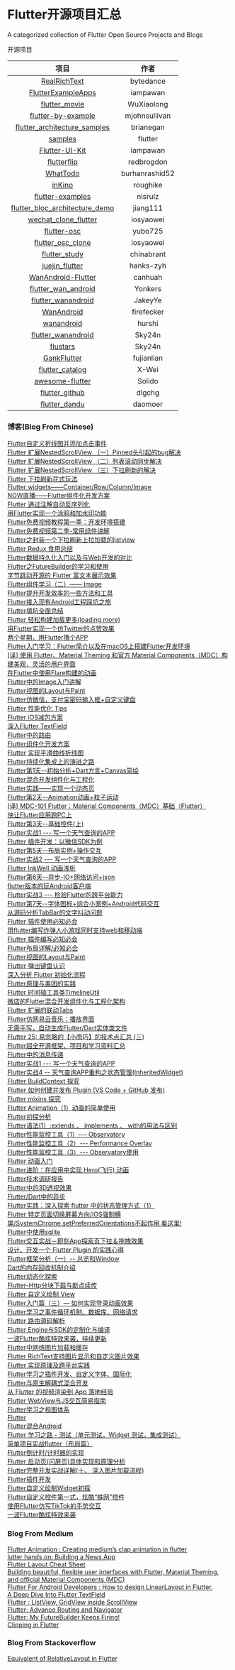 # Flutter开源项目汇总  
A categorized collection of Flutter Open Source Projects and Blogs

开源项目

|                             项目                             |   作者    |
| :----------------------------------------------------------: | :-------: |
|  [RealRichText](https://github.com/bytedance/RealRichText)   | bytedance |
| [FlutterExampleApps](https://github.com/iampawan/FlutterExampleApps) | iampawan  |
| [flutter_movie](https://github.com/WuXiaolong/flutter_movie) | WuXiaolong  |
| [flutter-by-example](https://github.com/mjohnsullivan/flutter-by-example) | mjohnsullivan |
| [flutter_architecture_samples](https://github.com/brianegan/flutter_architecture_samples) | brianegan |
| [samples](https://github.com/flutter/samples) | flutter |
| [Flutter-UI-Kit](https://github.com/iampawan/Flutter-UI-Kit) | iampawan |
| [flutterflip](https://github.com/redbrogdon/flutterflip) | redbrogdon |
| [WhatTodo](https://github.com/burhanrashid52/WhatTodo) | burhanrashid52 |
| [inKino](https://github.com/roughike/inKino) | roughike |
| [flutter-examples](https://github.com/nisrulz/flutter-examples) | nisrulz |
| [flutter_bloc_architecture_demo](https://github.com/jiang111/flutter_bloc_architecture_demo) | jiang111 |
| [wechat_clone_flutter](<https://github.com/iosyaowei/wechat_clone_flutter>) | iosyaowei |
| [flutter-osc](https://github.com/yubo725/flutter-osc) | yubo725 |
| [flutter_osc_clone](https://github.com/iosyaowei/flutter_osc_clone) | iosyaowei |
| [flutter_study](https://github.com/chinabrant/flutter_study) | chinabrant |
| [juejin_flutter](https://github.com/hanks-zyh/juejin_flutter) | hanks-zyh |
| [WanAndroid-Flutter](https://github.com/canhuah/WanAndroid-Flutter) | canhuah |
| [flutter_wan_android](https://github.com/Yonkers/flutter_wan_android) | Yonkers |
| [flutter_wanandroid](https://github.com/JakeyYe/flutter_wanandroid) | JakeyYe |
| [WanAndroid](https://github.com/firefecker/WanAndroid) | firefecker |
| [wanandroid](https://github.com/hurshi/wanandroid) | hurshi |
| [flutter_wanandroid](https://github.com/Sky24n/flutter_wanandroid) | Sky24n |
| [flustars](https://github.com/Sky24n/flustars) | Sky24n |
| [GankFlutter](https://github.com/fujianlian/GankFlutter) | fujianlian |
| [flutter_catalog](https://github.com/X-Wei/flutter_catalog) | X-Wei |
| [awesome-flutter](https://github.com/Solido/awesome-flutter) | Solido |
| [flutter_github](https://github.com/dlgchg/flutter_github) | dlgchg |
| [flutter_dandu](<https://github.com/daomoer/flutter_dandu>) | daomoer |

### 博客(Blog From Chinese)
[Flutter自定义折线图并添加点击事件](https://juejin.im/post/5bf4a85b6fb9a049c84f1313)  
[Flutter 扩展NestedScrollView （一）Pinned头引起的bug解决](https://juejin.im/post/5bea43ade51d45544844010a)  
[Flutter 扩展NestedScrollView （二）列表滚动同步解决](https://juejin.im/post/5bea90c6e51d450319791b2e)  
[Flutter 扩展NestedScrollView （三）下拉刷新的解决](https://juejin.im/post/5beb91275188251d9e0c1d73)  
[Flutter 下拉刷新花式玩法](https://juejin.im/post/5bebcc44f265da61682aedb8)  
[Flutter widgets——Container/Row/Column/Image](https://juejin.im/post/5bdfd278e51d45783a42bd3c)  
[NOW直播——Flutter组件化开发方案](https://juejin.im/post/5bf65a776fb9a049ba41359c)  
[Flutter 通过注解自动反序列化](https://juejin.im/entry/5bf77afaf265da6166241d1c)  
[用Flutter实现一个涂鸦和加水印功能](https://juejin.im/post/5bf76c55e51d4540496696d0)  
[Flutter免费视频教程第一季：开发环境搭建](https://juejin.im/post/5be3d54cf265da611d6624d3)  
[Flutter免费视频第二季-常用组件讲解](https://juejin.im/post/5bfb3bdc6fb9a049f9123e90)  
[Flutter之封装一个下拉刷新上拉加载的listview](https://juejin.im/post/5bfaa3e3e51d45081349d003)  
[Flutter Redux 食用总结](https://juejin.im/post/5bf95aaa51882516e1542e31)  
[Flutter数据持久化入门以及与Web开发的对比](https://juejin.im/post/5bf7b4a06fb9a049db72c756)  
[Flutter之FutureBuilder的学习和使用](https://juejin.im/post/5bfa9feee51d4524d9250689)  
[字节跳动开源的 Flutter 富文本展示效果](https://juejin.im/entry/5bfe4b7e51882550d05cb0bf)   
[Flutter组件学习（二）—— Image](https://juejin.im/post/5c00a971f265da61776bb1c6)  
[Flutter提升开发效率的一些方法和工具](https://juejin.im/post/5bffea7551882505d840503a)  
[Flutter接入现有Android工程踩坑之旅](https://juejin.im/post/5c0399086fb9a04a006ec100)  
[Flutter填坑全面总结](https://juejin.im/post/5c00ce886fb9a049ca371388)  
[Flutter 轻松构建加载更多(loading more)](https://juejin.im/post/5bfb9cb7e51d45592b766769)  
[用Flutter实现一个仿Twitter的点赞效果](https://juejin.im/post/5bf01b7d51882516fa638069)  
[两个星期，用Flutter撸个APP](https://juejin.im/post/5bf2b829e51d4514df5b720d)  
[Flutter入门学习：Flutter简介以及在macOS上搭建Flutter开发环境](https://juejin.im/post/5bf61a496fb9a049a62c34c0)  
[[译] 使用 Flutter、Material Theming 和官方 Material Components（MDC）构建美观，灵活的用户界面](https://juejin.im/post/5c07d8a7518825778a56b80f)  
[在Flutter中使用Flare构建的动画](https://juejin.im/post/5c0a9c486fb9a049c84f4556)  
[Flutter中的Image入门讲解](https://juejin.im/post/5c10871ae51d451402773231)  
[Flutter视图的Layout与Paint](https://juejin.im/post/5c0fc3cb5188251da07e09b3)  
[Flutter仿微信，支付宝密码输入框+自定义键盘](https://juejin.im/post/5c10ef31e51d452e2c698673)  
[Flutter 性能优化 Tips](https://juejin.im/post/5c123e7d6fb9a049df23f12e)  
[Flutter iOS减包方案](https://juejin.im/post/5c0dd22ce51d455fc5426bb2)  
[深入Flutter TextField](https://juejin.im/post/5c12250af265da61590b8b20)  
[Flutter中的路由](https://juejin.im/post/5c14a2e0e51d454827178e0e)  
[Flutter组件化开发方案](https://juejin.im/post/5c14cd8351882509e0270818)  
[Flutter 实现平滑曲线折线图](https://juejin.im/post/5c14891ef265da61616e956b)  
[Flutter持续化集成上的演进之路](https://juejin.im/post/5c15ded36fb9a049ba4178a6)  
[Flutter第1天--初始分析+Dart方言+Canvas简绘](https://juejin.im/post/5c1637fe6fb9a049d5196438)  
[Flutter混合开发组件化与工程化](http://zhengxiaoyong.com/2018/12/16/Flutter%E6%B7%B7%E5%90%88%E5%BC%80%E5%8F%91%E7%BB%84%E4%BB%B6%E5%8C%96%E4%B8%8E%E5%B7%A5%E7%A8%8B%E5%8C%96/)  
[Flutter实践——实现一个动态页](https://juejin.im/post/5c177a6df265da61273d4c7a)  
[Flutter第2天--Animation动画+粒子运动](https://juejin.im/post/5c176700f265da61602cd6ff)  
[[译] MDC-101 Flutter：Material Components（MDC）基础（Flutter）](https://juejin.im/post/5c1758e6e51d451a77161ab5)  
[快让Flutter应用跑PC上](https://juejin.im/post/5c18a187f265da615304b2c7)  
[Flutter第3天--基础控件(上)](https://juejin.im/post/5c18d181f265da611f07a128)  
[Flutter实战1 --- 写一个天气查询的APP](https://juejin.im/post/5c1921d5f265da612d1934aa)  
[Flutter 插件开发：以微信SDK为例](https://juejin.im/post/5c1b41a6e51d454be8630347)  
[Flutter第5天--布局实例+操作交互](https://juejin.im/post/5c1b7af2518825566d237655)  
[Flutter实战2 --- 写一个天气查询的APP](https://juejin.im/post/5c1b78706fb9a049ac791f54)  
[Flutter InkWell 动画浅析](https://juejin.im/post/5c1c813ee51d452429741587)  
[Flutter第6天--异步-IO+网络访问+json](https://juejin.im/post/5c1cd2426fb9a049a711cb75)  
[flutter版本的玩Android客户端](https://juejin.im/post/5c1cc151f265da6134386248)  
[Flutter实战3 --- 检验Flutter的跨平台能力](https://juejin.im/post/5c1d09026fb9a04a027a55c8)  
[Flutter第7天--字体图标+综合小案例+Android代码交互](https://juejin.im/post/5c1df995e51d451611220186)  
[从源码分析TabBar的文字抖动问题](https://juejin.im/post/5c219d3d51882545e24f220d)  
[Flutter 插件使用必知必会](https://juejin.im/post/5c206b4ff265da61327f52f4)  
[用flutter编写炸弹人小游戏同时支持web和移动端](https://juejin.im/post/5c2034656fb9a049c43dac2d)  
[Flutter 插件编写必知必会](https://juejin.im/post/5c22e9eff265da61715e5f46)  
[Flutter布局详解/必知必会](https://juejin.im/post/5c2458d6f265da613a541349)  
[Flutter视图的Layout与Paint](https://juejin.im/post/5c0fc3cb5188251da07e09b3)  
[Flutter 弹出键盘认识](https://juejin.im/post/5c26c3946fb9a049ad77204d)  
[深入分析 Flutter 初始化流程](https://juejin.im/post/5c2a3d2de51d45672d29a4f7)  
[Flutter原理与美团的实践](https://blog.csdn.net/MeituanTech/article/details/81567238)  
[Flutter 时间轴工具类TimelineUtil](https://www.jianshu.com/p/9164c11f00e9)  
[微店的Flutter混合开发组件化与工程化架构](https://juejin.im/post/5c346ad8e51d4551ea7f0fdf)  
[Flutter 扩展的联动Tabs](https://juejin.im/post/5c34b87ef265da61553b01a8)  
[Flutter仿网易云音乐：播放界面](https://juejin.im/post/5c344d1ee51d4557db5a0140)  
[无需手写，自动生成Flutter/Dart实体类文件](https://juejin.im/post/5c36251ce51d45524473f79f)  
[Flutter 25: 易忽略的【小而巧】的技术点汇总 (三)](https://yq.aliyun.com/articles/679206)  
[Flutter超全开源框架、项目和学习资料汇总](https://www.jianshu.com/p/f5a4a28e2888)  
[Flutter中的消息传递](https://juejin.im/post/5c39dd4fe51d455231347095)  
[Flutter实战1 --- 写一个天气查询的APP](https://juejin.im/post/5c1921d5f265da612d1934aa)  
[Flutter实战4 -- 天气查询APP重构之状态管理(InheritedWidget)](https://juejin.im/post/5c3ca2406fb9a04a09564a0b)  
[Flutter BuildContext 探究](https://juejin.im/post/5c4169e4e51d45783b4b0168)  
[Flutter 如何创建并发布 Plugin (VS Code + GitHub 发布)](https://juejin.im/post/5c417ee7f265da61641445a3)  
[Flutter mixins 探究](https://juejin.im/post/5c44382d51882523f0261bb5)  
[Flutter Animation（1）动画的简单使用](https://juejin.im/post/5c460919e51d4507fb1d7b94)  
[Flutter初探分析](https://juejin.im/post/5c46af58e51d45030822984e)  
[Flutter语法(1）:extends 、 implements 、 with的用法与区别](https://juejin.im/post/5c4881dae51d45098e4d96cf)  
[Flutter性能监控工具（1）--- Observatory](https://juejin.im/post/5c4c7634e51d453be80171c9)  
[Flutter性能监控工具（2）--- Performance Overlay](https://juejin.im/post/5c4d3ef66fb9a049b13e95b7)  
[Flutter性能监控工具（3）--- Observatory使用](https://juejin.im/post/5c4f1c6951882525a72458b6)  
[Flutter 动画入门](https://juejin.im/post/5c4e5693e51d4533de6e22e3)  
[Flutter进阶：在应用中实现 Hero(飞行) 动画](https://juejin.im/post/5c4dae0de51d456e41391586)  
[Flutter技术调研报告](https://juejin.im/post/5c4e6dc66fb9a049eb3c516a)  
[Flutter中的3D透视效果](https://juejin.im/post/5c4ff6665188252532091f50)  
[Flutter/Dart中的异步](https://juejin.im/post/5c4875f86fb9a049ff4e78cf)  
[Flutter实践：深入探索 flutter 中的状态管理方式（1）](https://juejin.im/post/5c52ce3b51882525331617d1)  
[Flutter 特定页面切换屏幕方向/iOS强制横屏/SystemChrome.setPreferredOrientations不起作用 看这里!](https://juejin.im/post/5c68da17f265da2da53ebaef)  
[Flutter中使用sqlite](https://juejin.im/post/5c69973451882562851b3c79)  
[Flutter交互实战－即刻App探索页下拉＆拖拽效果](https://juejin.im/post/5c7c72de5188253ec91e3093)  
[设计、开发一个 Flutter Plugin 的实践心得](https://juejin.im/post/5c7f296e6fb9a049bd430efa)  
[Flutter框架分析（一）-- 总览和Window](https://juejin.im/post/5c7cd2f4e51d4537b05b0974)  
[Dart的内存回收机制介绍](https://juejin.im/post/5c7e0c255188250a432388d8)  
[Flutter动态化探索](https://juejin.im/entry/5c85c959f265da2d881b5eb8)  
[Flutter-Http分块下载与断点续传](https://juejin.im/post/5c8636d86fb9a049fc0459b7)  
[Flutter 自定义绘制 View](https://juejin.im/post/5c8da2caf265da2d92632fdd)  
[Flutter入门篇（三）— 如何实现登录动画效果](https://juejin.im/post/5c8e6c11e51d4563131011fc)  
[Flutter学习之事件循环机制、数据库、网络请求](https://juejin.im/post/5c698a606fb9a049d81c63df)  
[Flutter 路由源码解析](https://juejin.im/post/5c8db8fff265da2de52dd80f)  
[Flutter Engine与SDK的定制化与编译](https://juejin.im/entry/5c8e0eaef265da681c1f1aea)  
[一波Flutter酷炫特效来袭，持续更新](https://juejin.im/post/5c8ef191e51d4554670f56cd)  
[Flutter中网络图片加载和缓存](https://juejin.im/post/5c8f3edbf265da6112563061)  
[Flutter RichText支持图片显示和自定义图片效果](https://juejin.im/post/5c8be0d06fb9a049a42ff067)  
[Flutter 实现原理及跨平台实践](https://juejin.im/entry/5c982f80f265da611c557923)  
[Flutter学习之插件开发、自定义字体、国际化](https://juejin.im/post/5c7a1558e51d453ed5290574)  
[Flutter与原生解耦式混合开发](https://juejin.im/post/5c9b4cee5188253075032ace)  
[从 Flutter 的视频渲染到 App 落地经验](https://juejin.im/post/5c9c28b251882536a65c85aa)  
[Flutter WebView与JS交互简易指南](https://juejin.im/post/5ca1da31e51d4509ea3d0540)  
[Flutter学习之视图体系](https://juejin.im/post/5c99ce54e51d455a3142aaa6)  
[Flutter](https://juejin.im/tag/Flutter)  
[Flutter混合Android](https://juejin.im/post/5cad4430f265da035d0c5e99)  
[Flutter 学习之路 - 测试（单元测试，Widget 测试，集成测试）](https://juejin.im/post/5cad03f76fb9a0688360ec62)  
[简单项目实战flutter（布局篇）](https://juejin.im/post/5cad48286fb9a0688777b7fc)  
[Flutter倒计时/计时器的实现](https://juejin.im/post/5cada409e51d456e5b66ad1b)  
[Flutter 启动页(闪屏页)具体实现和原理分析](https://juejin.im/post/5cb037916fb9a068b47b687e)  
[Flutter完整开发实战详解(十、 深入图片加载流程)](https://juejin.im/post/5cb1896ce51d456e63760449)  
[Flutter插件开发](https://juejin.im/post/5cb3d9eae51d456e8240dcbf)  
[Flutter自定义绘制Widget初探](https://juejin.im/post/5cb56f5ef265da03474df6b5)  
[Flutter自定义控件第一式，炫酷“蛛网”控件](https://juejin.im/post/5cb872075188253247129b87)  
[使用Flutter仿写TikTok的手势交互](https://juejin.im/post/5cbadb71f265da037c7ce19f)  
[一波Flutter酷炫特效来袭](https://mp.weixin.qq.com/s?__biz=MzI3OTU0MzI4MQ==&mid=2247487701&idx=1&sn=f9f650709cdc87fbaa83528e00f704dd&chksm=eb477c4bdc30f55d2329fb1d7240369eee0f9ff15bddca9a91a4abc880d052861d2738a576a4&scene=21#wechat_redirect)  

### Blog From Medium
[Flutter Animation : Creating medium’s clap animation in flutter](https://proandroiddev.com/flutter-animation-creating-mediums-clap-animation-in-flutter-3168f047421e)  
[lutter hands on: Building a News App](https://blog.geekyants.com/flutter-hands-on-building-a-news-app-fe233027185f)  
[Flutter Layout Cheat Sheet](https://proandroiddev.com/flutter-layout-cheat-sheet-5363348d037e)  
[Building beautiful, flexible user interfaces with Flutter, Material Theming, and official Material Components (MDC)](https://medium.com/flutter-io/building-beautiful-flexible-user-interfaces-with-flutter-material-theming-and-official-material-13ae9279ef19)  
[Flutter For Android Developers : How to design LinearLayout in Flutter.](https://proandroiddev.com/flutter-for-android-developers-how-to-design-linearlayout-in-flutter-5d819c0ddf1a)  
[A Deep Dive Into Flutter TextField](https://medium.com/flutter-community/a-deep-dive-into-flutter-textfields-f0e676aaab7a)  
[Flutter : ListView, GridView inside ScrollView](https://medium.com/flutterpub/flutter-listview-gridview-inside-scrollview-68b722ae89d4)  
[Flutter: Advance Routing and Navigator](https://medium.com/@nitishk72/flutter-advance-routing-and-navigator-df0f86f0974f)  
[Flutter: My FutureBuilder Keeps Firing!](https://medium.com/saugo360/flutter-my-futurebuilder-keeps-firing-6e774830bc2)  
[Clipping in Flutter](https://medium.com/flutter-community/clipping-in-flutter-e9eaa6b1721a)  

### Blog From Stackoverflow
[Equivalent of RelativeLayout in Flutter](https://stackoverflow.com/questions/44396075/equivalent-of-relativelayout-in-flutter)  

